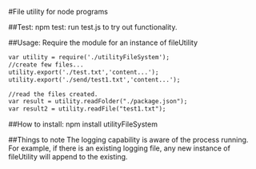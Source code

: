 #File utility for node programs

##Test:
npm test: run test.js to try out functionality.

##Usage:
Require the module for an instance of fileUtility
```html
var utility = require('./utilityFileSystem');
//create few files...
utility.export('./test.txt','content...');
utility.export('./send/test1.txt','content...');

//read the files created.
var result = utility.readFolder("./package.json");
var result2 = utility.readFile("test1.txt");
```
##How to install:
npm install utilityFileSystem

##Things to note
The logging capability is aware of the process running. For example, if there is an existing logging file, any new instance of fileUtility will append to the existing.